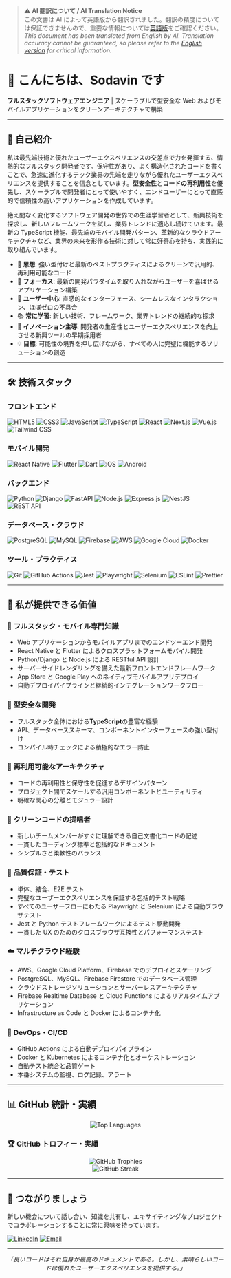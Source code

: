 > **⚠️ AI 翻訳について / AI Translation Notice**  
> この文書は AI によって英語版から翻訳されました。翻訳の精度については保証できませんので、重要な情報については[英語版](README.md)をご確認ください。  
> _This document has been translated from English by AI. Translation accuracy cannot be guaranteed, so please refer to the [English version](README.md) for critical information._

# 👋 こんにちは、Sodavin です

**フルスタックソフトウェアエンジニア** | スケーラブルで型安全な Web およびモバイルアプリケーションをクリーンアーキテクチャで構築

---

## 🚀 自己紹介

私は最先端技術と優れたユーザーエクスペリエンスの交差点で力を発揮する、情熱的なフルスタック開発者です。保守性があり、よく構造化されたコードを書くことで、急速に進化するテック業界の先端を走りながら優れたユーザーエクスペリエンスを提供することを信念としています。**型安全性**と**コードの再利用性**を優先し、スケーラブルで開発者にとって使いやすく、エンドユーザーにとって直感的で信頼性の高いアプリケーションを作成しています。

絶え間なく変化するソフトウェア開発の世界での生涯学習者として、新興技術を探求し、新しいフレームワークを試し、業界トレンドに適応し続けています。最新の TypeScript 機能、最先端のモバイル開発パターン、革新的なクラウドアーキテクチャなど、業界の未来を形作る技術に対して常に好奇心を持ち、実践的に取り組んでいます。

- 🔧 **思想**: 強い型付けと最新のベストプラクティスによるクリーンで汎用的、再利用可能なコード
- 🎯 **フォーカス**: 最新の開発パラダイムを取り入れながらユーザーを喜ばせるアプリケーション構築
- 🎨 **ユーザー中心**: 直感的なインターフェース、シームレスなインタラクション、ほぼゼロの不具合
- 📚 **常に学習**: 新しい技術、フレームワーク、業界トレンドの継続的な探求
- 🚀 **イノベーション主導**: 開発者の生産性とユーザーエクスペリエンスを向上させる新興ツールの早期採用者
- 💡 **目標**: 可能性の境界を押し広げながら、すべての人に完璧に機能するソリューションの創造

---

## 🛠️ 技術スタック

### フロントエンド

![HTML5](https://img.shields.io/badge/HTML5-E34F26?style=for-the-badge&logo=html5&logoColor=white)
![CSS3](https://img.shields.io/badge/CSS3-1572B6?style=for-the-badge&logo=css3&logoColor=white)
![JavaScript](https://img.shields.io/badge/JavaScript-F7DF1E?style=for-the-badge&logo=javascript&logoColor=black)
![TypeScript](https://img.shields.io/badge/TypeScript-007ACC?style=for-the-badge&logo=typescript&logoColor=white)
![React](https://img.shields.io/badge/React-20232A?style=for-the-badge&logo=react&logoColor=61DAFB)
![Next.js](https://img.shields.io/badge/Next.js-000000?style=for-the-badge&logo=nextdotjs&logoColor=white)
![Vue.js](https://img.shields.io/badge/Vue.js-35495E?style=for-the-badge&logo=vuedotjs&logoColor=4FC08D)
![Tailwind CSS](https://img.shields.io/badge/Tailwind_CSS-38B2AC?style=for-the-badge&logo=tailwind-css&logoColor=white)

### モバイル開発

![React Native](https://img.shields.io/badge/React_Native-20232A?style=for-the-badge&logo=react&logoColor=61DAFB)
![Flutter](https://img.shields.io/badge/Flutter-02569B?style=for-the-badge&logo=flutter&logoColor=white)
![Dart](https://img.shields.io/badge/Dart-0175C2?style=for-the-badge&logo=dart&logoColor=white)
![iOS](https://img.shields.io/badge/iOS-000000?style=for-the-badge&logo=ios&logoColor=white)
![Android](https://img.shields.io/badge/Android-3DDC84?style=for-the-badge&logo=android&logoColor=white)

### バックエンド

![Python](https://img.shields.io/badge/Python-3776AB?style=for-the-badge&logo=python&logoColor=white)
![Django](https://img.shields.io/badge/Django-092E20?style=for-the-badge&logo=django&logoColor=white)
![FastAPI](https://img.shields.io/badge/FastAPI-005571?style=for-the-badge&logo=fastapi&logoColor=white)
![Node.js](https://img.shields.io/badge/Node.js-43853D?style=for-the-badge&logo=node.js&logoColor=white)
![Express.js](https://img.shields.io/badge/Express.js-404D59?style=for-the-badge&logo=express&logoColor=white)
![NestJS](https://img.shields.io/badge/NestJS-E0234E?style=for-the-badge&logo=nestjs&logoColor=white)
![REST API](https://img.shields.io/badge/REST-02569B?style=for-the-badge&logo=rest&logoColor=white)

### データベース・クラウド

![PostgreSQL](https://img.shields.io/badge/PostgreSQL-316192?style=for-the-badge&logo=postgresql&logoColor=white)
![MySQL](https://img.shields.io/badge/MySQL-005C84?style=for-the-badge&logo=mysql&logoColor=white)
![Firebase](https://img.shields.io/badge/Firebase-FFCA28?style=for-the-badge&logo=firebase&logoColor=black)
![AWS](https://img.shields.io/badge/AWS-232F3E?style=for-the-badge&logo=amazon-aws&logoColor=white)
![Google Cloud](https://img.shields.io/badge/Google_Cloud-4285F4?style=for-the-badge&logo=google-cloud&logoColor=white)
![Docker](https://img.shields.io/badge/Docker-2496ED?style=for-the-badge&logo=docker&logoColor=white)

### ツール・プラクティス

![Git](https://img.shields.io/badge/Git-F05032?style=for-the-badge&logo=git&logoColor=white)
![GitHub Actions](https://img.shields.io/badge/GitHub_Actions-2088FF?style=for-the-badge&logo=github-actions&logoColor=white)
![Jest](https://img.shields.io/badge/Jest-C21325?style=for-the-badge&logo=jest&logoColor=white)
![Playwright](https://img.shields.io/badge/Playwright-2EAD33?style=for-the-badge&logo=playwright&logoColor=white)
![Selenium](https://img.shields.io/badge/Selenium-43B02A?style=for-the-badge&logo=selenium&logoColor=white)
![ESLint](https://img.shields.io/badge/ESLint-4B32C3?style=for-the-badge&logo=eslint&logoColor=white)
![Prettier](https://img.shields.io/badge/Prettier-F7B93E?style=for-the-badge&logo=prettier&logoColor=black)

---

## 💼 私が提供できる価値

### 🚀 **フルスタック・モバイル専門知識**

- Web アプリケーションからモバイルアプリまでのエンドツーエンド開発
- React Native と Flutter によるクロスプラットフォームモバイル開発
- Python/Django と Node.js による RESTful API 設計
- サーバーサイドレンダリングを備えた最新フロントエンドフレームワーク
- App Store と Google Play へのネイティブモバイルアプリデプロイ
- 自動デプロイパイプラインと継続的インテグレーションワークフロー

### 🎯 **型安全な開発**

- フルスタック全体における**TypeScript**の豊富な経験
- API、データベーススキーマ、コンポーネントインターフェースの強い型付け
- コンパイル時チェックによる積極的なエラー防止

### 🔄 **再利用可能なアーキテクチャ**

- コードの再利用性と保守性を促進するデザインパターン
- プロジェクト間でスケールする汎用コンポーネントとユーティリティ
- 明確な関心の分離とモジュラー設計

### 📖 **クリーンコードの提唱者**

- 新しいチームメンバーがすぐに理解できる自己文書化コードの記述
- 一貫したコーディング標準と包括的なドキュメント
- シンプルさと柔軟性のバランス

### 🧪 **品質保証・テスト**

- 単体、結合、E2E テスト
- 完璧なユーザーエクスペリエンスを保証する包括的テスト戦略
- すべてのユーザーフローにわたる Playwright と Selenium による自動ブラウザテスト
- Jest と Python テストフレームワークによるテスト駆動開発
- 一貫した UX のためのクロスブラウザ互換性とパフォーマンステスト

### ☁️ **マルチクラウド経験**

- AWS、Google Cloud Platform、Firebase でのデプロイとスケーリング
- PostgreSQL、MySQL、Firebase Firestore でのデータベース管理
- クラウドストレージソリューションとサーバーレスアーキテクチャ
- Firebase Realtime Database と Cloud Functions によるリアルタイムアプリケーション
- Infrastructure as Code と Docker によるコンテナ化

### 🔄 **DevOps・CI/CD**

- GitHub Actions による自動デプロイパイプライン
- Docker と Kubernetes によるコンテナ化とオーケストレーション
- 自動テスト統合と品質ゲート
- 本番システムの監視、ログ記録、アラート

---

## 📊 GitHub 統計・実績

<div align="center">
  <img src="https://github-readme-stats.vercel.app/api/top-langs/?username=sodavinchheng&layout=compact&theme=dark&hide_border=true&bg_color=0d1117" alt="Top Languages" />
</div>

### 🏆 GitHub トロフィー・実績

<div align="center">
  <img src="https://github-profile-trophy.vercel.app/?username=sodavinchheng&theme=darkhub&no-frame=true&no-bg=true&column=4&margin-w=15&margin-h=15&title=Commits,Repositories,PullRequest,Issues,Organizations" alt="GitHub Trophies" />
</div>

<div align="center">
  <img src="https://github-readme-streak-stats.herokuapp.com?user=sodavinchheng&theme=dark&hide_border=true&background=0d1117&exclude_days=Sun%2CSat" alt="GitHub Streak" />
</div>

---

## 🤝 つながりましょう

新しい機会について話し合い、知識を共有し、エキサイティングなプロジェクトでコラボレーションすることに常に興味を持っています。

[![LinkedIn](https://img.shields.io/badge/LinkedIn-0077B5?style=for-the-badge&logo=linkedin&logoColor=white)](https://linkedin.com/in/sodavin-chheng)
[![Email](https://img.shields.io/badge/Email-D14836?style=for-the-badge&logo=gmail&logoColor=white)](mailto:sodavinchheng4679@gmail.com)

---

<div align="center">
  <i>「良いコードはそれ自身が最高のドキュメントである。しかし、素晴らしいコードは優れたユーザーエクスペリエンスを提供する。」</i>
</div>
